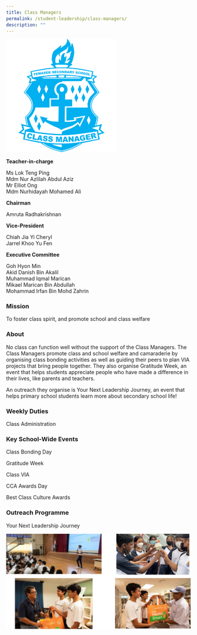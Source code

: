 ```yaml
---
title: Class Managers
permalink: /student-leadership/class-managers/
description: ""
---
```

<img style="width:60%" src="/images/Crest%20CM.png">
		 
**Teacher-in-charge**  

Ms Lok Teng Ping  <br>
Mdm Nur Azlilah Abdul Aziz  <br>
Mr Elliot Ong  <br>
Mdm Nurhidayah Mohamed Ali  
  
**Chairman**  

Amruta Radhakrishnan  
  
**Vice-President**

Chiah Jia Yi Cheryl  <br>
Jarrel Khoo Yu Fen  
  
**Executive Committee**

Goh Hyon Min  <br>
Akid Danish Bin Akalil  <br>
Muhammad Iqmal Marican  <br>
Mikael Marican Bin Abdullah  <br>
Mohammad Irfan Bin Mohd Zahrin  

### Mission

To foster class spirit, and promote school and class welfare

### About

No class can function well without the support of the Class Managers. The Class Managers promote class and school welfare and camaraderie by organising class bonding activities as well as guiding their peers to plan VIA projects that bring people together. They also organise Gratitude Week, an event that helps students appreciate people who have made a difference in their lives, like parents and teachers.

An outreach they organise is Your Next Leadership Journey, an event that helps primary school students learn more about secondary school life!

### Weekly Duties

Class Administration

### Key School-Wide Events

Class Bonding Day

Gratitude Week

Class VIA

CCA Awards Day

Best Class Culture Awards

### Outreach Programme

Your Next Leadership Journey

![](/images/class%20managers.png)